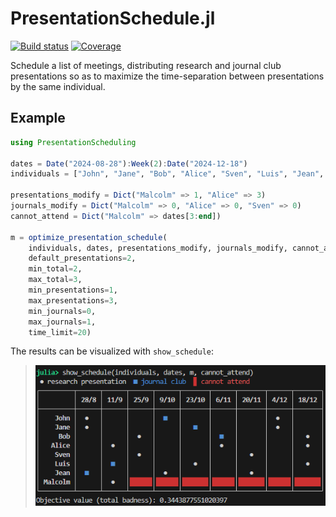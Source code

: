 # PresentationSchedule.jl

[![Build status][ci-status-img]][ci-status-url] [![Coverage][coverage-img]][coverage-url]

Schedule a list of meetings, distributing research and journal club presentations so as to maximize the time-separation between presentations by the same individual.

## Example
```jl
using PresentationScheduling

dates = Date("2024-08-28"):Week(2):Date("2024-12-18")
individuals = ["John", "Jane", "Bob", "Alice", "Sven", "Luis", "Jean", "Malcolm"]

presentations_modify = Dict("Malcolm" => 1, "Alice" => 3)
journals_modify = Dict("Malcolm" => 0, "Alice" => 0, "Sven" => 0)
cannot_attend = Dict("Malcolm" => dates[3:end])

m = optimize_presentation_schedule(
    individuals, dates, presentations_modify, journals_modify, cannot_attend;
    default_presentations=2,
    min_total=2,
    max_total=3,
    min_presentations=1,
    max_presentations=3,
    min_journals=0,
    max_journals=1,
    time_limit=20)
```
The results can be visualized with `show_schedule`:

> ![`show_schedule(individuals, dates, m, cannot_attend)`](example-schedule.png)

[ci-status-img]: https://github.com/thchr/PresentationScheduling.jl/actions/workflows/ci.yml/badge.svg?branch=main
[ci-status-url]: https://github.com/thchr/PresentationScheduling.jl/actions/workflows/ci.yml?query=branch%3Amain
[coverage-img]:  https://codecov.io/gh/thchr/PresentationScheduling.jl/branch/main/graph/badge.svg
[coverage-url]:  https://codecov.io/gh/thchr/PresentationScheduling.jl